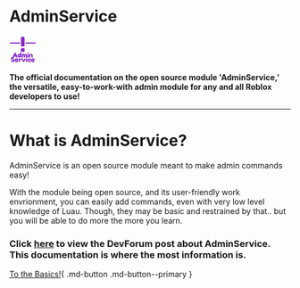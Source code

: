 # AdminService

![adminservice_icon](images/logos/temporary_icon.png)

**The official documentation on the open source module 'AdminService,' the versatile, easy-to-work-with admin module for any and all Roblox developers to use!**

---

# What is AdminService?

AdminService is an open source module meant to make admin commands easy!

With the module being open source, and its user-friendly work envrionment, you can easily add commands, even with very low level knowledge of Luau. Though, they may be basic and restrained by that.. but you will be able to do more the more you learn.

### Click [here](https://www.youtube.com) to view the DevForum post about AdminService. This documentation is where the most information is.

[To the Basics!](https://amorafolf.github.io/AdminService/basics/setup/){ .md-button .md-button--primary }